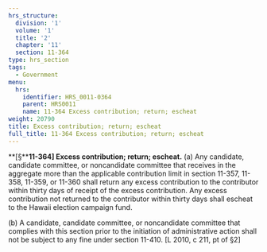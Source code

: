 ```yaml
---
hrs_structure:
  division: '1'
  volume: '1'
  title: '2'
  chapter: '11'
  section: 11-364
type: hrs_section
tags:
  - Government
menu:
  hrs:
    identifier: HRS_0011-0364
    parent: HRS0011
    name: 11-364 Excess contribution; return; escheat
weight: 20790
title: Excess contribution; return; escheat
full_title: 11-364 Excess contribution; return; escheat
---
```

**[§****11-364] Excess contribution; return; escheat.** (a) Any candidate, candidate committee, or noncandidate committee that receives in the aggregate more than the applicable contribution limit in section 11-357, 11-358, 11-359, or 11-360 shall return any excess contribution to the contributor within thirty days of receipt of the excess contribution. Any excess contribution not returned to the contributor within thirty days shall escheat to the Hawaii election campaign fund.

(b) A candidate, candidate committee, or noncandidate committee that complies with this section prior to the initiation of administrative action shall not be subject to any fine under section 11-410\. [L 2010, c 211, pt of §2]